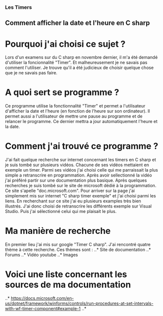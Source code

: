 ### Les Timers
## Comment afficher la date et l'heure en C sharp

Pourquoi j'ai choisi ce sujet ?
====================================

Lors d'un examens sur du C sharp en novembre dernier, il m'a été demandé d'utiliser la foncionnalité "Timer".
Et malheureusement je ne savais pas comment l'utiliser. Je trouve qu'il a été judicieux de choisir quelque chose que je ne savais pas faire.

A quoi sert se programme ?
====================================

Ce programme utilise la fonctionnalité "Timer" et permet a l'utilisateur d'afficher la date et l'heure (en fonction de l'heure sur son ordinateur).
Il permet aussi a l'utilisateur de mettre une pause au programme et de relancer le programme. Ce dernier mettra a jour automatiquement l'heure et la date.

Comment j'ai trouvé ce programme ?
====================================
J'ai fait quelque recherche sur internet concernant les timers en C sharp et je suis tombé sur plusieurs vidéos. Chacune de ses vidéos mettaient en exemple un timer.
Parmi ses vidéos j'ai choisi celle qui me parraissait la plus simple a retranscrire en programmation.
Après avoir sellectionné la vidéo j'ai préféré partir sur une documentation plus basique.
Après quelques recherches je suis tombé sur le site de microsoft dédié à la programmation.
Ce site s'apelle "doc.microsoft.com". Pour arriver sur la page j'ai simplement mis sur internet "C sharp timer exemple" et j'ai choisi parmi les liens.
En recherchant sur ce site j'ai eu plusieurs examples très bien illustrés. J'ai donc choisi de retranscrire les différents exemple sur Visual Studio.
Puis j'ai sélectionné celui qui me plaisait le plus.

Ma manière de recherche
====================================
En premier lieu j'ai mis sur google "Timer C sharp". J'ai rencontré quatre thème à cette recherche.
Ces thèmes sont :
..* Site de documentation
..* Forums
..* Vidéo youtube
..* Images

Voici une liste concernant les sources de ma documentation
====================================
..* https://docs.microsoft.com/en-us/dotnet/framework/winforms/controls/run-procedures-at-set-intervals-with-wf-timer-component#example-1
..*
